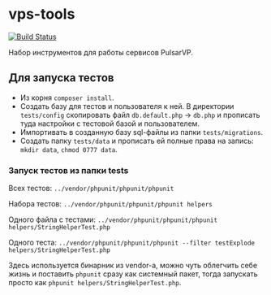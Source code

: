 # vps-tools

[![Build Status](https://img.shields.io/travis/pulsarvp/vps-tools.svg)](http://travis-ci.org/pulsarvp/vps-tools)

Набор инструментов для работы сервисов PulsarVP.

## Для запуска тестов
* Из корня `composer install`.
* Создать базу для тестов и пользователя к ней. В директории `tests/config` скопировать файл `db.default.php` → `db.php` и прописать туда настройки с тестовой базой и пользователем.
* Импортивать в созданную базу sql-файлы из папки `tests/migrations`.
* Создать папку `tests/data` и прописать ей полные права на запись: `mkdir data`, `chmod 0777 data`.

### Запуск тестов из папки tests
Всех тестов:
`../vendor/phpunit/phpunit/phpunit`

Набора тестов:
`../vendor/phpunit/phpunit/phpunit helpers`

Одного файла с тестами:
`../vendor/phpunit/phpunit/phpunit helpers/StringHelperTest.php`

Одного теста:
`../vendor/phpunit/phpunit/phpunit --filter testExplode helpers/StringHelperTest.php`

Здесь используется бинарник из vendor-а, можно чуть облегчить себе жизнь и поставить `phpunit` сразу как системный пакет, тогда запускать просто как `phpunit helpers/StringHelperTest.php`.
